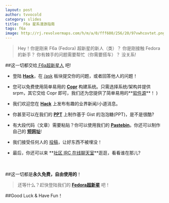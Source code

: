 ```yaml
---
layout: post
author: tvvocold
category: slides 
title:  F6a 星系漫游指南             
tags: f6a              
image: http://rj.revolvermaps.com/h/m/a/0/fff600/256/20/97vwhcovtet.png
---
```

>Hey！你是刚来 F6a (Fedora) 超新星的新人（类）？ 你是刚接触 Fedora 的新手？ 你有棘手的问题需要帮忙（你需要搭车）？ 没关系!

##这一切都交给[ F6a超新星人](http://fzug.github.io/members) 吧! 


* 登陆 **[Hack](http://hack.fdzh.org)**，在 [/ask](http://hack.fdzh.org/ask) 板块提交你的问题，或者回答他人的问题！

* 您可以免费使用简单易用的 **[Copr](https://copr.fdzh.org/)** 构建系统。只需选择系统/架构并提供 srpm，其它交给 Copr 即可，我们还为您提供了简单易用的**[软件源](http://repo.fdzh.org/)**！
)
* 我们欢迎您在 **[Hack](http://hack.fdzh.org)** 上发布有趣的业界新闻/小道消息。

* 你甚至可以在我们的 **[PPT](http://ppt.fdzh.org)** 上制作基于 Gist 的泡泡糖(PPT)，是不是很酷?

* 有大段代码（文章）需要粘贴？你可以使用我们的 **[Pastebin](http://p.fdzh.org)**。你还可以制作自己的 **[短网址](http://fdzh.ga)**!

* 我们接受任何人的 [投稿](https://github.com/fdzh/fdzh.github.io/wiki)，让好东西不被埋没！

* 最后，你还可以来 **[社区 IRC 在线聊天室](http://irc.fdzh.org/)**逛逛，看看谁在那儿?
  
　

##这一切都是**永久免费，自由使用的**！

>还等什么？赶快登陆我们的 **[Fedora超新星](http://hack.fdzh.org)** 吧！


##Good Luck & Have Fun！

 
